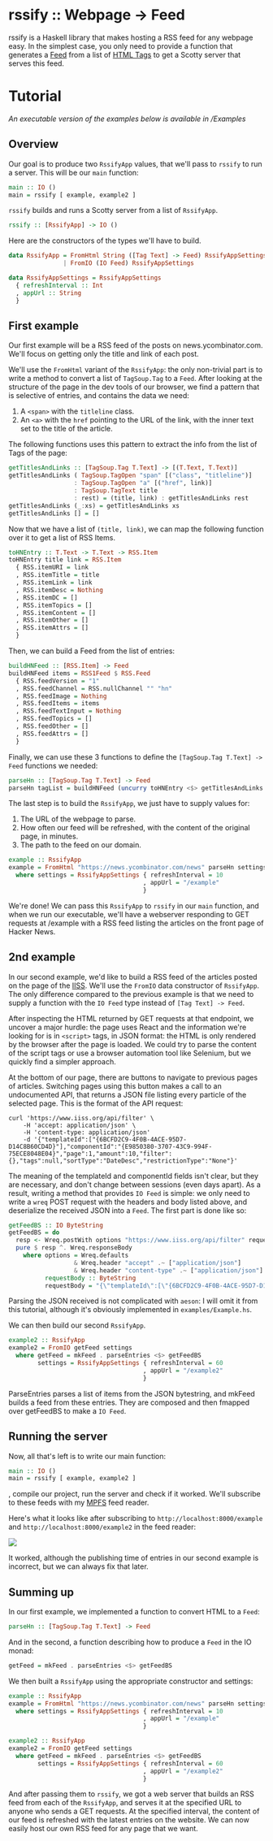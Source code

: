 # rssify :: Webpage -> Feed
rssify is a Haskell library that makes hosting a RSS feed for any webpage easy. In the simplest case, you only need to provide a function that generates a [Feed](https://hackage.haskell.org/package/feed-1.3.2.1/docs/Text-Feed-Types.html) from a list of [HTML Tags](https://hackage.haskell.org/package/tagsoup-0.14.8/docs/Text-HTML-TagSoup.html) to get a Scotty server that serves this feed.

# Tutorial
*An executable version of the examples below is available in /Examples*

## Overview
Our goal is to produce two `RssifyApp` values, that we'll pass to `rssify` to run a server. This will be our `main` function:

```haskell
main :: IO ()
main = rssify [ example, example2 ]
```

`rssify` builds and runs a Scotty server from a list of `RssifyApp`.

```haskell
rssify :: [RssifyApp] -> IO ()
```

Here are the constructors of the types we'll have to build.

```haskell
data RssifyApp = FromHtml String ([Tag Text] -> Feed) RssifyAppSettings
               | FromIO (IO Feed) RssifyAppSettings

data RssifyAppSettings = RssifyAppSettings
  { refreshInterval :: Int
  , appUrl :: String
  }
```

## First example
Our first example will be a RSS feed of the posts on news.ycombinator.com. We'll focus on getting only the title and link of each post.

We'll use the `FromHtml` variant of the `RssifyApp`: the only non-trivial part is to write a method to convert a list of `TagSoup.Tag` to a `Feed`. After looking at the structure of the page in the dev tools of our browser, we find a pattern that is selective of entries, and contains the data we need:
1. A `<span>` with the `titleline` class.
2. An `<a>` with the `href` pointing to the URL of the link, with the inner text set to the title of the article.

The following functions uses this pattern to extract the info from the list of Tags of the page:

```haskell
getTitlesAndLinks :: [TagSoup.Tag T.Text] -> [(T.Text, T.Text)]
getTitlesAndLinks ( TagSoup.TagOpen "span" [("class", "titleline")]
                  : TagSoup.TagOpen "a" [("href", link)]
                  : TagSoup.TagText title
                  : rest) = (title, link) : getTitlesAndLinks rest
getTitlesAndLinks (_:xs) = getTitlesAndLinks xs
getTitlesAndLinks [] = []
```

Now that we have a list of `(title, link)`, we can map the following function over it to get a list of RSS Items.

```haskell
toHNEntry :: T.Text -> T.Text -> RSS.Item
toHNEntry title link = RSS.Item
  { RSS.itemURI = link
  , RSS.itemTitle = title
  , RSS.itemLink = link
  , RSS.itemDesc = Nothing
  , RSS.itemDC = []
  , RSS.itemTopics = []
  , RSS.itemContent = []
  , RSS.itemOther = []
  , RSS.itemAttrs = []
  }
```

Then, we can build a Feed from the list of entries:

```haskell
buildHNFeed :: [RSS.Item] -> Feed
buildHNFeed items = RSS1Feed $ RSS.Feed
  { RSS.feedVersion = "1"
  , RSS.feedChannel = RSS.nullChannel "" "hn"
  , RSS.feedImage = Nothing
  , RSS.feedItems = items
  , RSS.feedTextInput = Nothing
  , RSS.feedTopics = []
  , RSS.feedOther = []
  , RSS.feedAttrs = []
  }
```

Finally, we can use these 3 functions to define the `[TagSoup.Tag T.Text] -> Feed` functions we needed:

```haskell
parseHn :: [TagSoup.Tag T.Text] -> Feed
parseHn tagList = buildHNFeed (uncurry toHNEntry <$> getTitlesAndLinks tagList)
```

The last step is to build the `RssifyApp`, we just have to supply values for:

1. The URL of the webpage to parse.
2. How often our feed will be refreshed, with the content of the original page, in minutes.
3. The path to the feed on our domain.

```haskell
example :: RssifyApp
example = FromHtml "https://news.ycombinator.com/news" parseHn settings
  where settings = RssifyAppSettings { refreshInterval = 10
                                     , appUrl = "/example"
                                     }
```

We're done! We can pass this `RssifyApp` to `rssify` in our `main` function, and when we run our executable, we'll have a webserver responding to GET requests at /example with a RSS feed listing the articles on the front page of Hacker News.

## 2nd example
In our second example, we'd like to build a RSS feed of the articles posted on the page of the [IISS](https://www.iiss.org/blogs). We'll use the `FromIO` data constructor of `RssifyApp`. The only difference compared to the previous example is that we need to supply a function with the `IO Feed` type instead of `[Tag Text] -> Feed`. 

After inspecting the HTML returned by GET requests at that endpoint, we uncover a major hurdle: the page uses React and the information we're looking for is in `<script>` tags, in JSON format: the HTML is only rendered by the browser after the page is loaded. We could try to parse the content of the script tags or use a browser automation tool like Selenium, but we quickly find a simpler approach.

At the bottom of our page, there are buttons to navigate to previous pages of articles. Switching pages using this button makes a call to an undocumented API, that returns a JSON file listing every particle of the selected page. This is the format of the API request:

    curl 'https://www.iiss.org/api/filter' \
        -H 'accept: application/json' \
        -H 'content-type: application/json'
        -d '{"templateId":["{6BCFD2C9-4F0B-4ACE-95D7-D14C8B60CD4D}"],"componentId":"{E9850380-3707-43C9-994F-75ECE8048E04}","page":1,"amount":10,"filter":{},"tags":null,"sortType":"DateDesc","restrictionType":"None"}'


The meaning of the templateId and componentId fields isn't clear, but they are necessary, and don't change between sessions (even days apart). As a result, writing a method that provides `IO Feed` is simple: we only need to write a `wreq` POST request with the headers and body listed above, and deserialize the received JSON into a `Feed`. The first part is done like so:

```haskell
getFeedBS :: IO ByteString
getFeedBS = do
  resp <- Wreq.postWith options "https://www.iiss.org/api/filter" requestBody
  pure $ resp ^. Wreq.responseBody
    where options = Wreq.defaults
                  & Wreq.header "accept" .~ ["application/json"]
                  & Wreq.header "content-type" .~ ["application/json"]
          requestBody :: ByteString
          requestBody = "{\"templateId\":[\"{6BCFD2C9-4F0B-4ACE-95D7-D14C8B60CD4D}\"],\"componentId\":\"{E9850380-3707-43C9-994F-75ECE8048E04}\",\"page\":\"1\",\"amount\":10,\"filter\":{},\"tags\":null,\"sortType\":\"DateDesc\",\"restrictionType\":\"None\"}"
```

Parsing the JSON received is not complicated with `aeson`: I will omit it from this tutorial, although it's obviously implemented in `examples/Example.hs`.

We can then build our second `RssifyApp`.

```haskell
example2 :: RssifyApp
example2 = FromIO getFeed settings
  where getFeed = mkFeed . parseEntries <$> getFeedBS
        settings = RssifyAppSettings { refreshInterval = 60
                                     , appUrl = "/example2"
                                     }
```

ParseEntries parses a list of items from the JSON bytestring, and mkFeed builds a feed from these entries. They are composed and then fmapped over getFeedBS to make a `IO Feed`.

## Running the server
Now, all that's left is to write our main function:

```haskell
main :: IO ()
main = rssify [ example, example2 ]
```

, compile our project, run the server and check if it worked. We'll subscribe to these feeds with my [MPFS](https://github.com/ostnam/mpfs) feed reader.

Here's what it looks like after subscribing to `http://localhost:8000/example` and `http://localhost:8000/example2` in the feed reader:

![](examples/screenshot.png) 

It worked, although the publishing time of entries in our second example is incorrect, but we can always fix that later. 

## Summing up

In our first example, we implemented a function to convert HTML to a `Feed`:

```haskell
parseHn :: [TagSoup.Tag T.Text] -> Feed
```

And in the second, a function describing how to produce a `Feed` in the IO monad:

```haskell
getFeed = mkFeed . parseEntries <$> getFeedBS
```

We then built a `RssifyApp` using the appropriate constructor and settings:

```haskell
example :: RssifyApp
example = FromHtml "https://news.ycombinator.com/news" parseHn settings
  where settings = RssifyAppSettings { refreshInterval = 10
                                     , appUrl = "/example"
                                     }

example2 :: RssifyApp
example2 = FromIO getFeed settings
  where getFeed = mkFeed . parseEntries <$> getFeedBS
        settings = RssifyAppSettings { refreshInterval = 60
                                     , appUrl = "/example2"
                                     }
```

And after passing them to `rssify`, we got a web server that builds an RSS feed from each of the `RssifyApp`, and serves it at the specified URL to anyone who sends a GET requests. At the specified interval, the content of our feed is refreshed with the latest entries on the website. We can now easily host our own RSS feed for any page that we want.
